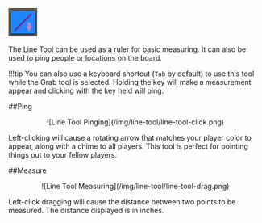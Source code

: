 ![Line Tool](/img/line-tool/line-tool.png)

The Line Tool can be used as a ruler for basic measuring. It can also be used to ping people or locations on the board.

!!!tip
    You can also use a keyboard shortcut (`Tab` by default) to use this tool while the Grab tool is selected. Holding the key will make a measurement appear and clicking with the key held will ping.

##Ping
<center>![Line Tool Pinging](/img/line-tool/line-tool-click.png)</center>

Left-clicking will cause a rotating arrow that matches your player color to appear, along with a chime to all players. This tool is perfect for pointing things out to your fellow players.




##Measure
<center>![Line Tool Measuring](/img/line-tool/line-tool-drag.png)</center>

Left-click dragging will cause the distance between two points to be measured. The distance displayed is in inches.
